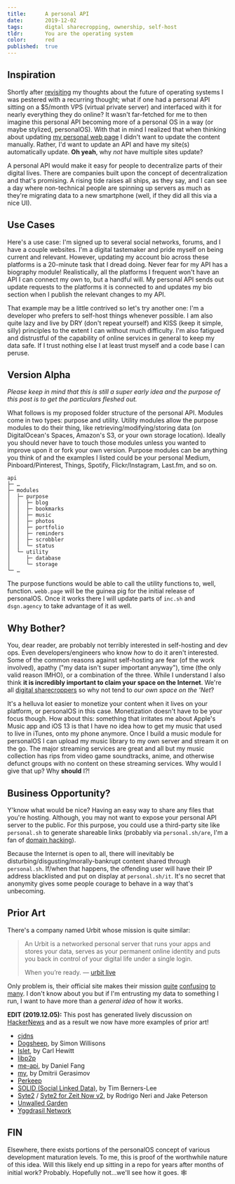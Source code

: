 ```yaml
---
title:      A personal API
date:       2019-12-02
tags:       digtal sharecropping, ownership, self-host
tldr:       You are the operating system
color:      red
published:  true
---
```


## Inspiration

Shortly after [revisiting](/2019/future-of-the-operating-system-revisited-i "The Future of the Operating System: Revisited, Part 1") my thoughts about the future of operating systems I was pestered with a recurring thought; what if one had a personal API sitting on a $5/month VPS (virtual private server) and interfaced with it for nearly everything they do online? It wasn't far-fetched for me to then imagine this personal API becoming more of a personal OS in a way (or maybe stylized, personalOS). With that in mind I realized that when thinking about updating [my personal web page](https://webb.page "My web page is Webb.Page! Hehehe") I didn't want to update the content manually. Rather, I'd want to update an API and have my site(s) automatically update. **Oh yeah**, why _not_ have multiple sites update?

A personal API would make it easy for people to decentralize parts of their digital lives. There are companies built upon the concept of decentralization and that's promising. A rising tide raises all ships, as they say, and I can see a day where non-technical people are spinning up servers as much as they're migrating data to a new smartphone (well, if they did all this via a nice UI).

## Use Cases

Here's a use case: I'm signed up to several social networks, forums, and I have a couple websites. I'm a digital tastemaker and pride myself on being current and relevant. However, updating my account bio across these platforms is a 20-minute task that I dread doing. Never fear for my API has a biography module! Realistically, all the platforms I frequent won't have an API I can connect my own to, but a handful will. My personal API sends out update requests to the platforms it is connected to and updates my bio section when I publish the relevant changes to my API.

That example may be a little contrived so let's try another one: I'm a developer who prefers to self-host things whenever possible. I am also quite lazy and live by DRY (don't repeat yourself) and KISS (keep it simple, silly) principles to the extent I can without much difficulty. I'm also fatigued and distrustful of the capability of online services in general to keep my data safe. If I trust nothing else I at least trust myself and a code base I can peruse.

## Version Alpha

_Please keep in mind that this is still a super early idea and the purpose of this post is to get the particulars fleshed out._

What follows is my proposed folder structure of the personal API. Modules come in two types: purpose and utility. Utility modules allow the purpose modules to do their thing, like retrieving/modifying/storing data (on DigitalOcean's Spaces, Amazon's S3, or your own storage location). Ideally you should never have to touch those modules unless you wanted to improve upon it or fork your own version. Purpose modules can be anything you think of and the examples I listed could be your personal Medium, Pinboard/Pinterest, Things, Spotify, Flickr/Instagram, Last.fm, and so on.

```text
api
├─ …
├─ modules
│  ├─ purpose
│  │  ├─ blog
│  │  ├─ bookmarks
│  │  ├─ music
│  │  ├─ photos
│  │  ├─ portfolio
│  │  ├─ reminders
│  │  ├─ scrobbler
│  │  └─ status
│  └─ utility
│     ├─ database
│     └─ storage
└─ …
```

The purpose functions would be able to call the utility functions to, well, function. `webb.page` will be the guinea pig for the initial release of personalOS. Once it works there I will update parts of `inc.sh` and `dsgn.agency` to take advantage of it as well.

## Why Bother?

You, dear reader, are probably not terribly interested in self-hosting and dev ops. Even developers/engineers who know _how_ to do it aren't interested. Some of the common reasons against self-hosting are fear (of the work involved), apathy ("my data isn't super important anyway"), time (the only valid reason IMHO), or a combination of the three. While I understand I also think **it is incredibly important to claim your space on the Internet**. We're all [digital sharecroppers](https://info.ideagrove.com/knowledgebase/digital-marketing/what-is-digital-sharecropping-and-why-is-it-a-bad-thing "What is 'digital sharecropping' and why is it a bad thing?") so why not tend to _our own space on the 'Net_?

It's a helluva lot easier to monetize your content when it lives on your platform, or personalOS in this case. Monetization doesn't have to be your focus though. How about this: something that irritates me about Apple's Music app and iOS 13 is that I have no idea how to get my music that used to live in iTunes, onto my phone anymore. Once I build a music module for personalOS I can upload my music library to my own server and stream it on the go. The major streaming services are great and all but my music collection has rips from video game soundtracks, anime, and otherwise defunct groups with no content on these streaming services. Why would I give that up? Why **should** I?!

## Business Opportunity?

Y'know what would be nice? Having an easy way to share any files that you're hosting. Although, you may not want to expose your personal API server to the public. For this purpose, you could use a third-party site like `personal.sh` to generate shareable links (probably via `personal.sh/are`, I'm a fan of [domain hacking](https://en.wikipedia.org/wiki/Domain_hack "Explanation of 'Domain hack' on Wikipedia")).

Because the Internet is open to all, there will inevitably be disturbing/disgusting/morally-bankrupt content shared through `personal.sh`. If/when that happens, the offending user will have their IP address blacklisted and put on display at `personal.sh/it`. It's no secret that anonymity gives some people courage to behave in a way that's unbecoming.

## Prior Art

There's a company named Urbit whose mission is quite similar:

> An Urbit is a networked personal server that runs your apps and stores your data, serves as your permanent online identity and puts you back in control of your digital life under a single login.
>
> When you’re ready.
> — [urbit live](https://twitter.com/urbitlive/status/1192262246384230400 "'urbit live' account on Twitter")

Only problem is, their official site makes their mission [quite](https://news.ycombinator.com/item?id=21672481) [confusing](https://news.ycombinator.com/item?id=18908051) [to many](https://news.ycombinator.com/item?id=6438320). I don't know about you but if I'm entrusting my data to something I run, I want to have more than a *general idea* of how it works.

**EDIT (2019.12.05):** This post has generated lively discussion on [HackerNews](https://news.ycombinator.com/item?id=21684949) and as a result we now have more examples of prior art!

- [cjdns](https://github.com/cjdelisle/cjdns)
- [Dogsheep](https://dogsheep.github.io), by Simon Willisons
- [Islet](https://www.infoq.com/presentations/strong-types-actor-iot), by Carl Hewitt
- [libp2p](https://libp2p.io)
- [me-api](https://github.com/danfang/me-api), by Daniel Fang
- [my](https://github.com/karlicoss/my), by Dmitrii Gerasimov
- [Perkeep](https://perkeep.org)
- [SOLID (Social Linked Data)](https://solid.mit.edu), by Tim Berners-Lee
- [Syte2](https://github.com/rigoneri/Syte2) / [Syte2 for Zeit Now v2](https://github.com/jake-101/Syte2-4-Zeit2.0), by Rodrigo Neri and Jake Peterson
- [Unwalled Garden](https://unwalled.garden)
- [Yggdrasil Network](https://github.com/yggdrasil-network/yggdrasil-go)

## FIN

Elsewhere, there exists portions of the personalOS concept of various development maturation levels. To me, this is proof of the worthwhile nature of this idea. Will this likely end up sitting in a repo for years after months of initial work? Probably. Hopefully not...we'll see how it goes. 🕸
